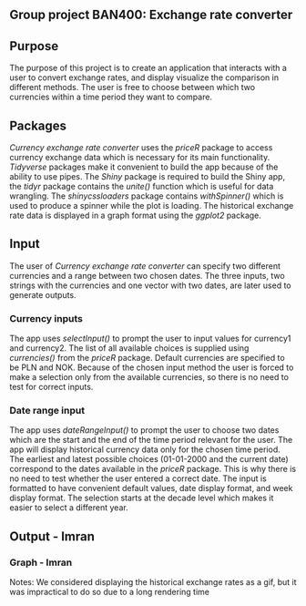 Group project BAN400: Exchange rate converter
---------------------------------------------

## Purpose
The purpose of this project is to create an application that interacts with a user to
convert exchange rates, and display visualize the comparison in different methods. The
user is free to choose between which two currencies within a time period they want to
compare.

## Packages
*Currency exchange rate converter* uses the *priceR* package to access currency exchange data which is necessary for its main functionality. *Tidyverse* packages make it convenient to build the app because of the ability to use pipes. The *Shiny* package is required to build the Shiny app, the *tidyr* package contains the *unite()* function which is useful for data wrangling. The *shinycssloaders* package contains *withSpinner()* which is used to produce a spinner while the plot is loading. The historical exchange rate data is displayed in a graph format using the *ggplot2* package. 

## Input
The user of *Currency exchange rate converter* can specify two different currencies and a range between two chosen dates. The three inputs, two strings with the currencies and one vector with two dates, are later used to generate outputs.

### Currency inputs
The app uses *selectInput()* to prompt the user to input values for currency1 and currency2. The list of all available choices is supplied using *currencies()* from the *priceR* package. Default currencies are specified to be PLN and NOK. Because of the chosen input method the user is forced to make a selection only from the available currencies, so there is no need to test for correct inputs.

### Date range input
The app uses *dateRangeInput()* to prompt the user to choose two dates which are the start and the end of the time period relevant for the user. The app will display historical currency data only for the chosen time period. The earliest and latest possible choices (01-01-2000 and the current date) correspond to the dates available in the *priceR* package. This is why there is no need to test whether the user entered a correct date. The input is formatted to have convenient default values, date display format, and week display format. The selection starts at the decade level which makes it easier to select a different year.

## Output - Imran

### Graph - Imran

Notes:
We considered displaying the historical exchange rates as a gif, but it was impractical to do so due to a long rendering time